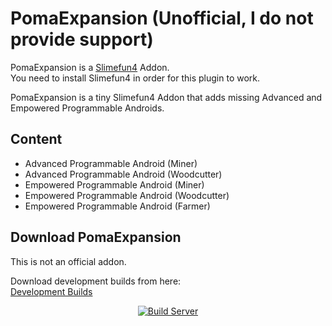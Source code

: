 # PomaExpansion (Unofficial, I do not provide support)
PomaExpansion is a [Slimefun4](https://github.com/Slimefun/Slimefun4) Addon.<br>
You need to install Slimefun4 in order for this plugin to work.

PomaExpansion is a tiny Slimefun4 Addon that adds missing Advanced and Empowered Programmable Androids.<br>


## Content
- Advanced Programmable Android (Miner)
- Advanced Programmable Android (Woodcutter)
- Empowered Programmable Android (Miner)
- Empowered Programmable Android (Woodcutter)
- Empowered Programmable Android (Farmer)

## Download PomaExpansion
This is not an official addon.

Download development builds from here:<br>
[Development Builds](https://poma123.github.io/builds/TheOld-Crafters/PomaExpansion/master/)

<p align="center">
  <a href="https://poma123.github.io/builds/TheOld-Crafters/PomaExpansion/master/">
    <img src="https://poma123.github.io/builds/TheOld-Crafters/PomaExpansion/master/badge.svg" alt="Build Server"/>
  </a>
</p>
